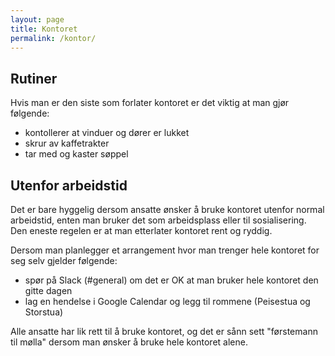 ```yaml
---
layout: page
title: Kontoret
permalink: /kontor/
---
```


## Rutiner
Hvis man er den siste som forlater kontoret er det viktig at man gjør følgende:
- kontollerer at vinduer og dører er lukket
- skrur av kaffetrakter
- tar med og kaster søppel

## Utenfor arbeidstid
Det er bare hyggelig dersom ansatte ønsker å bruke kontoret utenfor normal arbeidstid, enten man bruker det som arbeidsplass eller til sosialisering. Den eneste regelen er at man etterlater kontoret rent og ryddig.

Dersom man planlegger et arrangement hvor man trenger hele kontoret for seg selv gjelder følgende:
- spør på Slack (#general) om det er OK at man bruker hele kontoret den gitte dagen
- lag en hendelse i Google Calendar og legg til rommene (Peisestua og Storstua)

Alle ansatte har lik rett til å bruke kontoret, og det er sånn sett "førstemann til mølla" dersom man ønsker å bruke hele kontoret alene.
